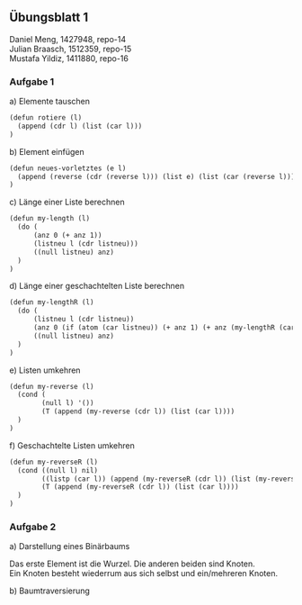 ## Übungsblatt 1

Daniel Meng, 1427948, repo-14<br />
Julian Braasch, 1512359, repo-15<br />
Mustafa Yildiz, 1411880, repo-16<br />

### Aufgabe 1
a) Elemente tauschen

```xml
(defun rotiere (l)
  (append (cdr l) (list (car l)))
)
```

b) Element einfügen

```xml
(defun neues-vorletztes (e l)
  (append (reverse (cdr (reverse l))) (list e) (list (car (reverse l))))
)
```

c) Länge einer Liste berechnen

```xml
(defun my-length (l)
  (do (
      (anz 0 (+ anz 1))
      (listneu l (cdr listneu)))
      ((null listneu) anz)
  )
)
```

d) Länge einer geschachtelten Liste berechnen

```xml
(defun my-lengthR (l)
  (do (
      (listneu l (cdr listneu))
      (anz 0 (if (atom (car listneu)) (+ anz 1) (+ anz (my-lengthR (car listneu))))))
      ((null listneu) anz)
  )
)
```

e) Listen umkehren

```xml
(defun my-reverse (l) 
  (cond (
        (null l) '())	
        (T (append (my-reverse (cdr l)) (list (car l))))
  )
)
```

f) Geschachtelte Listen umkehren

```xml
(defun my-reverseR (l)
  (cond ((null l) nil)
        ((listp (car l)) (append (my-reverseR (cdr l)) (list (my-reverseR (car l)))))
        (T (append (my-reverseR (cdr l)) (list (car l))))
  )
)

```

### Aufgabe 2
a) Darstellung eines Binärbaums

Das erste Element ist die Wurzel. Die anderen beiden sind Knoten.<br />
Ein Knoten besteht wiederrum aus sich selbst und ein/mehreren Knoten.

b) Baumtraversierung
